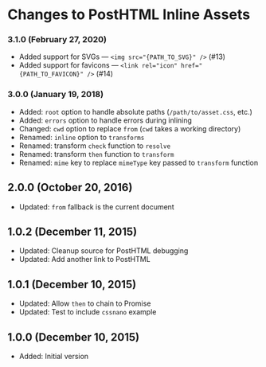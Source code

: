 # Changes to PostHTML Inline Assets

### 3.1.0 (February 27, 2020)

- Added support for SVGs — `<img src="{PATH_TO_SVG}" />` (#13)
- Added support for favicons — `<link rel="icon" href="{PATH_TO_FAVICON}" />` (#14)

### 3.0.0 (January 19, 2018)

- Added: `root` option to handle absolute paths (`/path/to/asset.css`, etc.)
- Added: `errors` option to handle errors during inlining
- Changed: `cwd` option to replace `from` (`cwd` takes a working directory)
- Renamed: `inline` option to `transforms`
- Renamed: transform `check` function to `resolve`
- Renamed: transform `then` function to `transform`
- Renamed: `mime` key to replace `mimeType` key passed to `transform` function 

## 2.0.0 (October 20, 2016)

- Updated: `from` fallback is the current document

## 1.0.2 (December 11, 2015)

- Updated: Cleanup source for PostHTML debugging
- Updated: Add another link to PostHTML

## 1.0.1 (December 10, 2015)

- Updated: Allow `then` to chain to Promise
- Updated: Test to include `cssnano` example

## 1.0.0 (December 10, 2015)

- Added: Initial version
